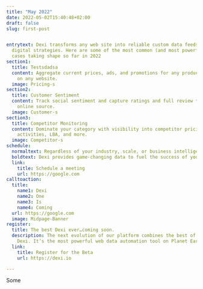 ```yaml
---
title: "May 2022"
date: 2022-05-02T15:40:48+02:00
draft: false
slug: first-post


entrytext: Dexi transforms any web site into reliable custom data feeds to power winning
  digital strategies. Here are some of the most common (and most powerful) Dexi use
  cases taking shape so far in 2022
section1:
  title: Testsdadsa
  content: Aggregate current prices, ads, and promotions for any product, in any category,
    on any website.
  image: Pricing-s
section2:
  title: Customer Sentiment
  content: Track social sentiment and capture ratings and full review text from every
    online source.
  image: Customer-s
section3:
  title: Competitor Monitoring
  content: Dominate your category with visibility into competitor pricing, marketing
    activities, LBA, and more.
  image: Competitor-s
schedule:
  normaltext: Regardless of your industry, scale, or business intelligence ecosystem
  boldtext: Dexi provides game-changing data to fuel the success of your next project.
  link:
    title: Schedule a meeting
    url: https://google.com
calltoaction:
  title:
    name1: Dexi
    name2: One
    name3: Is
    name4: Coming
  url: https://google.com
  image: Midpage-Banner
register:
  title: The best Dexi ever…coming soon.
  description: The next evolution of our platform combines the best of Mozenda and
    Dexi. It’s the most powerful web data automation tool on Planet Earth.
  link:
    title: Register for the Beta
    url: https://dexi.io

---
```





Some